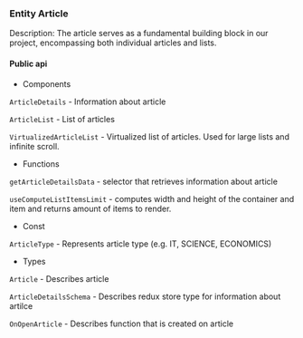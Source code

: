 ### Entity Article

Description: The article serves as a fundamental building block in our project, encompassing both individual articles and lists.

#### Public api

- Components

`ArticleDetails` - Information about article

`ArticleList` - List of articles

`VirtualizedArticleList` - Virtualized list of articles. Used for large lists and infinite scroll.

- Functions

`getArticleDetailsData` - selector that retrieves information about article

`useComputeListItemsLimit` - computes width and height of the container and item and returns amount of items to render.

- Const

`ArticleType` - Represents article type (e.g. IT, SCIENCE, ECONOMICS)

- Types

`Article` - Describes article

`ArticleDetailsSchema` - Describes redux store type for information about artilce

`OnOpenArticle` - Describes function that is created on article
